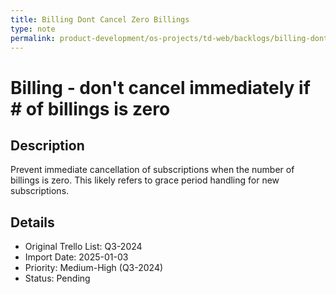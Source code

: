 ```yaml
---
title: Billing Dont Cancel Zero Billings
type: note
permalink: product-development/os-projects/td-web/backlogs/billing-dont-cancel-zero-billings
---
```


# Billing - don't cancel immediately if # of billings is zero

## Description
Prevent immediate cancellation of subscriptions when the number of billings is zero. This likely refers to grace period handling for new subscriptions.

## Details
- Original Trello List: Q3-2024
- Import Date: 2025-01-03
- Priority: Medium-High (Q3-2024)
- Status: Pending